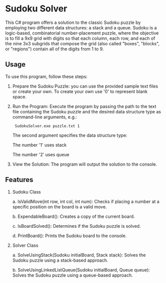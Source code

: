 # Sudoku Solver

This C# program offers a solution to the classic Sudoku puzzle by employing two different data structures: a stack and a queue. Sudoku is a logic-based, combinatorial number-placement puzzle, where the objective is to fill a 9x9 grid with digits so that each column, each row, and each of the nine 3x3 subgrids that compose the grid (also called "boxes", "blocks", or "regions") contain all of the digits from 1 to 9.

## Usage

To use this program, follow these steps:

1. Prepare the Sudoku Puzzle: you can use the provided sample text files or create your own. To create your own use '0' to represent blank space.

2. Run the Program: Execute the program by passing the path to the text file containing the Sudoku puzzle and the desired data structure type as command-line arguments, e.g.:

        SudokuSolver.exe puzzle.txt 1  
      
      The second argument specifies the data structure type:
      
      The number '1' uses stack
      
      The number '2' uses queue

3. View the Solution: The program will output the solution to the console.

## Features

1. Sudoku Class

      a. IsValidMove(int row, int col, int num): Checks if placing a number at a specific position on the board is a valid move.
      
      b. ExpendableBoard(): Creates a copy of the current board.
      
      c. IsBoardSolved(): Determines if the Sudoku puzzle is solved.
      
      d. PrintBoard(): Prints the Sudoku board to the console.

2. Solver Class
   
      a. SolveUsingStack(Sudoku initialBoard, Stack<Sudoku> stack): Solves the Sudoku puzzle using a stack-based approach.
      
      b. SolveUsingLinkedListQueue(Sudoku initialBoard, Queue<Sudoku> queue): Solves the Sudoku puzzle using a queue-based approach.

